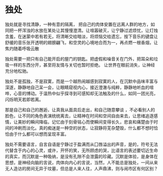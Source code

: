 # 独处

独处就是寻找清静，一种有意的隔离， 把自己的肉体安置在远离人群的地方，如同把一杯浑浊的水放在某处让其慢慢澄清。让喧嚣破灭，让宁静过滤烦忧，让灯烛含羞，在迷蒙中若有若无，将清晰交给暗淡，将烦恼交给遗忘，按下音乐的键盘让舒缓的音乐张开透明的翅膀翩飞，和空灵的心境地合而为一，再点燃一根香烟，让焦灼随着呼吸云散 

独处需要一把只有自己能开启的屋门的钥匙。把虚假和噪音关在门外，把耳朵和垃圾一样的东西分开，甚至将友情与关切也暂时拒绝。 让世界在眼前消失，让神经充分地松驰。 

独处不是孤独，不是寂寞，而是一个越热闹越感到寂寞的人，在沉默中品味丰富与深遂，静静地自己呆一会，让眼睛窥视内心，接近澄澈与纯粹，静静地听血的喧哗，心音的博动。于温热中似乎探寻到可感知却无法触及的什么，如同一团光亮，闪烁明天若即若离。 

那是自己和自己的邂逅，让真我从面具后走出，和自己随意攀谈 ，不必看别人的脸色，让不同的角色表演统统离去，让精神在时间和空间自由来去，让思绪追逐感情，让美妙的瞬间降临，记忆由于刻骨铭心而使瞬间变得长久，悲哀和痛楚由于时间的冲刷而淡化。真的痴迷是一种空的状态，让寂静将芜杂楚毁，什么都不想时恰恰由于什么都可以想而呈现丰富。 

独处不需要语言，自言自语是宁静过于盈满而从囗唇溢出的声音，是的，符号无法代替含于内心的心灵，或许，开怀的笑，无所顾虑的哭，比语言的表述要切近生命的真实，而沉默是一种吸纳，是没有孔隙不会泄露的珍藏。沉默是体验，是身体在思想，是神经向脑的言说，肉体向内心的言说，当然，人不能总是独处，一间从来无人造访的房间无异于坟墓，但总是人来人往，人声鼎沸，则与闹市区有何区别？
 